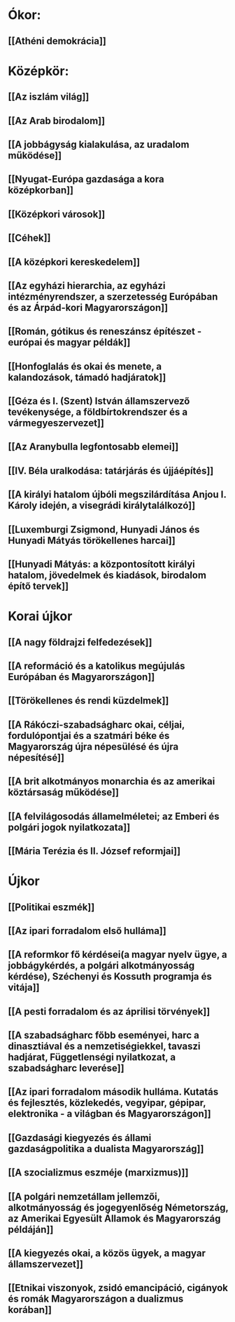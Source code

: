 
# Ókor:
## [[Athéni demokrácia]]

# Középkör:
## [[Az iszlám világ]]
## [[Az Arab birodalom]]
## [[A jobbágyság kialakulása, az uradalom működése]]
## [[Nyugat-Európa gazdasága a kora középkorban]]
## [[Középkori városok]]
## [[Céhek]]
## [[A középkori kereskedelem]]
## [[Az egyházi hierarchia, az egyházi intézményrendszer, a szerzetesség Európában és az Árpád-kori Magyarországon]]
## [[Román, gótikus és reneszánsz építészet - európai és magyar példák]]
## [[Honfoglalás és okai és menete, a kalandozások, támadó hadjáratok]]
## [[Géza és I. (Szent) István államszervező tevékenysége, a földbírtokrendszer és a vármegyeszervezet]]
## [[Az Aranybulla legfontosabb elemei]]
## [[IV. Béla uralkodása: tatárjárás és újjáépítés]]
## [[A királyi hatalom újbóli megszilárdítása Anjou I. Károly idején, a visegrádi királytalálkozó]]
## [[Luxemburgi Zsigmond, Hunyadi János és Hunyadi Mátyás törökellenes harcai]]
## [[Hunyadi Mátyás: a központosított királyi hatalom, jövedelmek és kiadások, birodalom építő tervek]]
# Korai újkor
## [[A nagy földrajzi felfedezések]]
## [[A reformáció és a katolikus megújulás Európában és Magyarországon]]
## [[Törökellenes és rendi küzdelmek]]
## [[A Rákóczi-szabadságharc okai, céljai, fordulópontjai és a szatmári béke és Magyarország újra népesülésé és újra népesítésé]]
## [[A brit alkotmányos monarchia és az amerikai köztársaság működése]]
## [[A felvilágosodás államelméletei; az Emberi és polgári jogok nyilatkozata]]
## [[Mária Terézia és II. József reformjai]]
# Újkor
## [[Politikai eszmék]]
## [[Az ipari forradalom első hulláma]]
## [[A reformkor fő kérdései(a magyar nyelv ügye, a jobbágykérdés, a polgári alkotmányosság kérdése), Széchenyi és Kossuth programja és vitája]]

## [[A pesti forradalom és az áprilisi törvények]]
## [[A szabadságharc főbb eseményei, harc a dinasztiával és a nemzetiségiekkel, tavaszi hadjárat, Függetlenségi nyilatkozat, a szabadságharc leverése]]
## [[Az ipari forradalom második hulláma. Kutatás és fejlesztés, közlekedés, vegyipar, gépipar, elektronika - a világban és Magyarországon]]
## [[Gazdasági kiegyezés és állami gazdaságpolitika a dualista Magyarország]]
## [[A szocializmus eszméje (marxizmus)]]
## [[A polgári nemzetállam jellemzői, alkotmányosság és jogegyenlőség Németország, az Amerikai Egyesült Államok és Magyarország példáján]]
## [[A kiegyezés okai, a közös ügyek, a magyar államszervezet]]
## [[Etnikai viszonyok, zsidó emancipáció, cigányok és romák Magyarországon a dualizmus korában]]